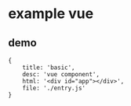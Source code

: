# example vue

## demo

````demo
{
    title: 'basic',
    desc: 'vue component',
    html: '<div id="app"></div>',
    file: './entry.js'
}
````

<script src="./entry.js"></script>